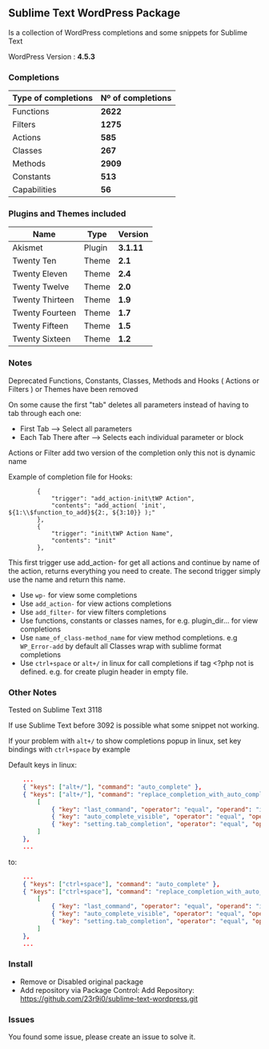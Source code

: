 ## Sublime Text WordPress Package

Is a collection of WordPress completions and some snippets for Sublime Text

WordPress Version : **4.5.3**


### Completions

Type of completions | Nº of completions
---                 | ---
Functions           | **2622**
Filters             | **1275**
Actions             | **585**
Classes             | **267**
Methods             | **2909**
Constants           | **513**
Capabilities        | **56**


### Plugins and Themes included

Name            | Type   | Version
---             | ---    | ---
Akismet         | Plugin | **3.1.11**
Twenty Ten      | Theme  | **2.1**
Twenty Eleven   | Theme  | **2.4**
Twenty Twelve   | Theme  | **2.0**
Twenty Thirteen | Theme  | **1.9**
Twenty Fourteen | Theme  | **1.7**
Twenty Fifteen  | Theme  | **1.5**
Twenty Sixteen  | Theme  | **1.2**


### Notes

Deprecated Functions, Constants, Classes, Methods and Hooks ( Actions or Filters ) or Themes have been removed

On some cause the first "tab" deletes all parameters instead of having to tab through each one:

- First Tab --> Select all parameters
- Each Tab There after --> Selects each individual parameter or block

Actions or Filter add two version of the completion only this not is dynamic name

Example of completion file for Hooks:
```
        {
            "trigger": "add_action-init\tWP Action",
            "contents": "add_action( 'init', ${1:\\$function_to_add}${2:, ${3:10}} );"
        },
        {
            "trigger": "init\tWP Action Name",
            "contents": "init"
        },
```
This first trigger use add_action- for get all actions and continue by name of the action, returns everything you need to create.
The second trigger simply use the name and return this name.

* Use `wp-` for view some completions
* Use `add_action-` for view actions completions
* Use `add_filter-` for view filters completions
* Use functions, constants or classes names, for e.g. plugin_dir... for view completions
* Use `name_of_class-method_name` for view method completions. e.g `WP_Error-add`
  by default all Classes wrap with sublime format completions
* Use `ctrl+space` or `alt+/` in linux for call completions if tag <?php not is defined. e.g. for create plugin header in empty file.


### Other Notes

Tested on Sublime Text 3118

If use Sublime Text before 3092 is possible what some snippet not working.

If your problem with `alt+/` to show completions popup in linux, set key bindings with `ctrl+space` by example

Default keys in linux:

```json
    ...
    { "keys": ["alt+/"], "command": "auto_complete" },
    { "keys": ["alt+/"], "command": "replace_completion_with_auto_complete", "context":
        [
            { "key": "last_command", "operator": "equal", "operand": "insert_best_completion" },
            { "key": "auto_complete_visible", "operator": "equal", "operand": false },
            { "key": "setting.tab_completion", "operator": "equal", "operand": true }
        ]
    },
    ...
```
to:

```json
    ...
    { "keys": ["ctrl+space"], "command": "auto_complete" },
    { "keys": ["ctrl+space"], "command": "replace_completion_with_auto_complete", "context":
        [
            { "key": "last_command", "operator": "equal", "operand": "insert_best_completion" },
            { "key": "auto_complete_visible", "operator": "equal", "operand": false },
            { "key": "setting.tab_completion", "operator": "equal", "operand": true }
        ]
    },
    ...
```


### Install

- Remove or Disabled original package
- Add repository via Package Control: Add Repository: https://github.com/23r9i0/sublime-text-wordpress.git


### Issues

You found some issue, please create an issue to solve it.
